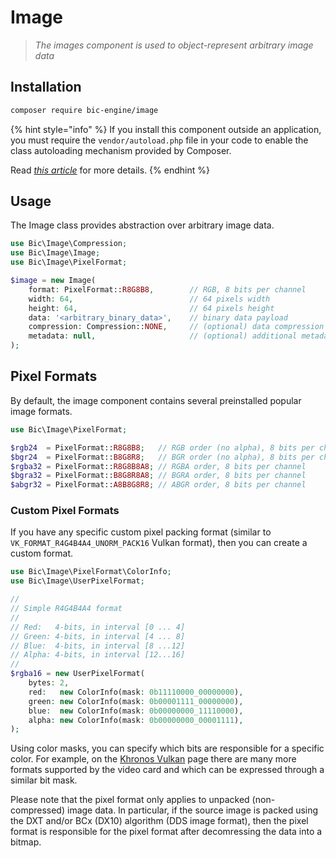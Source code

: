 # Image

> _The images component is used to object-represent arbitrary image data_

## Installation

```bash
composer require bic-engine/image
```

{% hint style="info" %}
If you install this component outside an application, you must require
the `vendor/autoload.php` file in your code to enable the class autoloading
mechanism provided by Composer.

Read [_this article_](https://getcomposer.org/doc/00-intro.md) for more details.
{% endhint %}

## Usage

The Image class provides abstraction over arbitrary image data.

```php
use Bic\Image\Compression;
use Bic\Image\Image;
use Bic\Image\PixelFormat;

$image = new Image(
    format: PixelFormat::R8G8B8,        // RGB, 8 bits per channel
    width: 64,                          // 64 pixels width
    height: 64,                         // 64 pixels height
    data: '<arbitrary_binary_data>',    // binary data payload
    compression: Compression::NONE,     // (optional) data compression
    metadata: null,                     // (optional) additional metadata info
);
```

## Pixel Formats

By default, the image component contains several preinstalled
popular image formats.

```php
use Bic\Image\PixelFormat;

$rgb24  = PixelFormat::R8G8B8;   // RGB order (no alpha), 8 bits per channel
$bgr24  = PixelFormat::B8G8R8;   // BGR order (no alpha), 8 bits per channel
$rgba32 = PixelFormat::R8G8B8A8; // RGBA order, 8 bits per channel
$bgra32 = PixelFormat::B8G8R8A8; // BGRA order, 8 bits per channel
$abgr32 = PixelFormat::A8B8G8R8; // ABGR order, 8 bits per channel
```

### Custom Pixel Formats

If you have any specific custom pixel packing format (similar to
`VK_FORMAT_R4G4B4A4_UNORM_PACK16` Vulkan format), then you can create a
custom format.

```php
use Bic\Image\PixelFormat\ColorInfo;
use Bic\Image\UserPixelFormat;

//
// Simple R4G4B4A4 format 
//
// Red:   4-bits, in interval [0 ... 4]
// Green: 4-bits, in interval [4 ... 8]
// Blue:  4-bits, in interval [8 ...12]
// Alpha: 4-bits, in interval [12...16]
//
$rgba16 = new UserPixelFormat(
    bytes: 2,
    red:   new ColorInfo(mask: 0b11110000_00000000),
    green: new ColorInfo(mask: 0b00001111_00000000),
    blue:  new ColorInfo(mask: 0b00000000_11110000),
    alpha: new ColorInfo(mask: 0b00000000_00001111),
);
```

Using color masks, you can specify which bits are responsible for a specific
color. For example, on the [Khronos Vulkan](https://registry.khronos.org/vulkan/site/spec/latest/chapters/formats.html)
page there are many more formats supported by the video card and which can be
expressed through a similar bit mask.

Please note that the pixel format only applies to unpacked (non-compressed)
image data. In particular, if the source image is packed using the DXT and/or
BCx (DX10) algorithm (DDS image format), then the pixel format is responsible
for the pixel format after decomressing the data into a bitmap.
